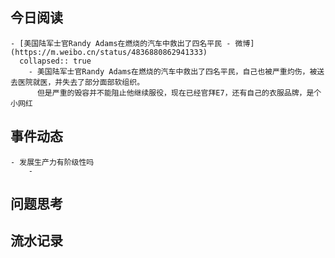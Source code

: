## 今日阅读
	- [美国陆军士官Randy Adams在燃烧的汽车中救出了四名平民 - 微博](https://m.weibo.cn/status/4836880862941333)
	  collapsed:: true
		- 美国陆军士官Randy Adams在燃烧的汽车中救出了四名平民，自己也被严重灼伤，被送去医院就医，并失去了部分面部软组织。
		  但是严重的毁容并不能阻止他继续服役，现在已经官拜E7，还有自己的衣服品牌，是个小网红
## 事件动态
	- 发展生产力有阶级性吗
		-
## 问题思考
## 流水记录
